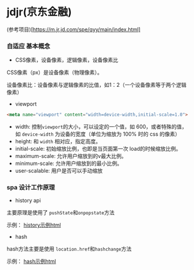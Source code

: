 # jdjr(京东金融)

(参考项目)[https://m.jr.jd.com/spe/qyy/main/index.html]
### 自适应 基本概念

* CSS像素，设备像素，逻辑像素，设备像素比

CSS像素（px）是设备像素（物理像素）。

设备像素比：设备像素与逻辑像素的比值，如1：2（一个设备像素等于两个逻辑像素）

* viewport

```html
<meta name="viewport" content="width=device-width,initial-scale=1.0">
```

- width: 控制`viewport`的大小，可以设定的一个值，如 600，或者特殊的值，如 `device-width` 为设备的宽度（单位为缩放为 100% 时的 css 的像素）
- height: 和 `width` 相对应，指定高度。
- initial-scale: 初始缩放比例，也即是当页面第一次 load的时候缩放比例。
- maximum-scale: 允许用户缩放到的v最大比例。
- minimum-scale: 允许用户缩放到的最小比例。
- user-scalable: 用户是否可以手动缩放

### spa 设计工作原理

* history api

主要原理是使用了 `pushState`和`onpopstate`方法

示例： [history示例html](example/history.html)

* hash

hash方法主要是使用 `location.href`和`hashchange`方法

示例： [hash示例html](example/hash.html)
